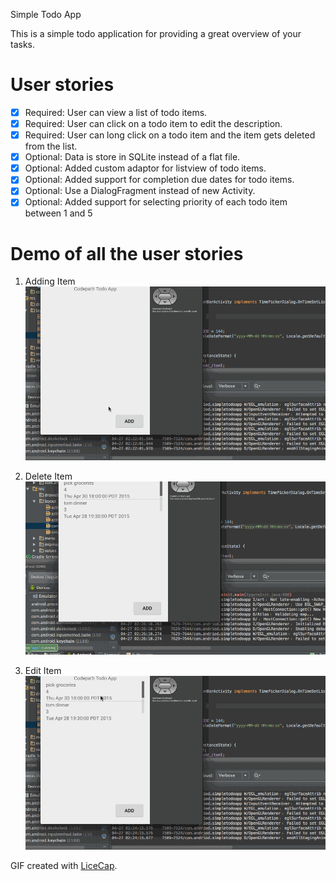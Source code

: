 Simple Todo App

This is a simple todo application for providing a great overview of your tasks. 

User stories
============

   * [x] Required: User can view a list of todo items. 
   * [x] Required: User can click on a todo item to edit the description. 
   * [x] Required: User can long click on a todo item and the item gets deleted from the list.
   * [x] Optional: Data is store in SQLite instead of a flat file. 
   * [x] Optional: Added custom adaptor for listview of todo items. 
   * [x] Optional: Added support for completion due dates for todo items. 
   * [x] Optional: Use a DialogFragment instead of new Activity.
   * [x] Optional: Added support for selecting priority of each todo item between 1 and 5

Demo of all the user stories
============================
1. Adding Item
![Add Todo Item Demo](AddTodoItem.gif)

2. Delete Item
![Delete Todo Item Demo](DeleteTodoItem.gif)

3. Edit Item
![Edit Todo Item Demo](EditTodoItem.gif)


GIF created with [LiceCap](http://www.cockos.com/licecap/).


